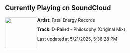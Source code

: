## Currently Playing on SoundCloud

[<img align="left" width="100" src="https://i1.sndcdn.com/artworks-BI3R88ptgeOooTzz-uVIb3Q-t500x500.png">](https://soundcloud.com/fatalenergyrecords/d-railed-philosophy-original-mix?in=saxurn/sets/pit-of-vipers)

**Artist**: Fatal Energy Records 

**Track**: D-Railed - Philosophy (Original Mix)

Last updated at 5/21/2025, 5:38:28 PM
